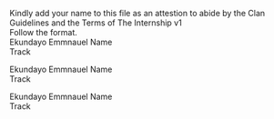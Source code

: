 Kindly add your name to this file as an attestion to abide by the Clan Guidelines and the Terms of The Internship v1
<br/> Follow the format.<br/> 
Ekundayo Emmnauel
Name <br/>
Track
 
Ekundayo Emmnauel
Name <br/>
Track
 
Ekundayo Emmnauel
Name <br/>
Track
